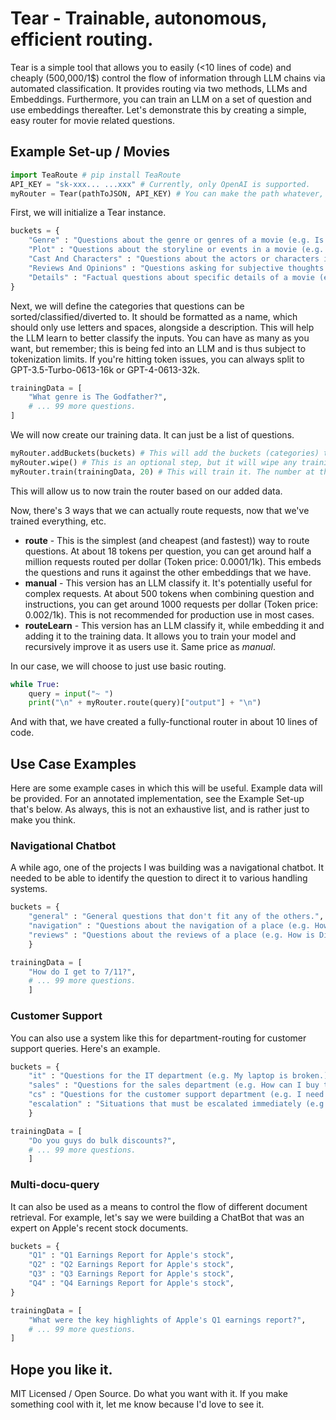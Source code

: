 # Tear - Trainable, autonomous, efficient routing.
Tear is a simple tool that allows you to easily (<10 lines of code) and cheaply (500,000/1$) control the flow of information through LLM chains via automated classification. It provides routing via two methods, LLMs and Embeddings. Furthermore, you can train an LLM on a set of question and use embeddings thereafter. Let's demonstrate this by creating a simple, easy router for movie related questions.

## Example Set-up / Movies
```python
import TeaRoute # pip install TeaRoute
API_KEY = "sk-xxx... ...xxx" # Currently, only OpenAI is supported.
myRouter = Tear(pathToJSON, API_KEY) # You can make the path whatever, it will automatically be made for you.
```
First, we will initialize a Tear instance.
```python
buckets = {
    "Genre" : "Questions about the genre or genres of a movie (e.g. Is it a comedy? Is it a romantic comedy?",
    "Plot" : "Questions about the storyline or events in a movie (e.g. What happens in the movie? Who is the main character?)",
    "Cast And Characters" : "Questions about the actors or characters in a movie (e.g. Who stars in it? Who plays the main character?)",
    "Reviews And Opinions" : "Questions asking for subjective thoughts or critiques of a movie (e.g. Is it any good? What do critics say about it?)",
    "Details" : "Factual questions about specific details of a movie (e.g. When was it released? Who directed it? Where was it filmed?)"
}
```
Next, we will define the categories that questions can be sorted/classified/diverted to. It should be formatted as a name, which should only use letters and spaces, alongside a description. This will help the LLM learn to better classify the inputs. You can have as many as you want, but remember; this is being fed into an LLM and is thus subject to tokenization limits. If you're hitting token issues, you can always split to GPT-3.5-Turbo-0613-16k or GPT-4-0613-32k. 
```python
trainingData = [
    "What genre is The Godfather?",
    # ... 99 more questions.
]
```
We will now create our training data. It can just be a list of questions.
```python
myRouter.addBuckets(buckets) # This will add the buckets (categories) to the router as available options.
myRouter.wipe() # This is an optional step, but it will wipe any training data already written inside of the file.
myRouter.train(trainingData, 20) # This will train it. The number at the end is the batch size, which is the amount of concurrent requests at a time.
```
This will allow us to now train the router based on our added data.

Now, there's 3 ways that we can actually route requests, now that we've trained everything, etc.
- **route** - This is the simplest (and cheapest (and fastest)) way to route questions. At about 18 tokens per question, you can get around half a million requests routed per dollar (Token price: 0.0001/1k). This embeds the questions and runs it against the other embeddings that we have.
- **manual** - This version has an LLM classify it. It's potentially useful for complex requests. At about 500 tokens when combining question and instructions, you can get around 1000 requests per dollar (Token price: 0.002/1k). This is not recommended for production use in most cases.
- **routeLearn** - This version has an LLM classify it, while embedding it and adding it to the training data. It allows you to train your model and recursively improve it as users use it. Same price as *manual*.

In our case, we will choose to just use basic routing.
```python
while True:
    query = input("~ ")
    print("\n" + myRouter.route(query)["output"] + "\n")
```
And with that, we have created a fully-functional router in about 10 lines of code.

## Use Case Examples
Here are some example cases in which this will be useful. Example data will be provided. For an annotated implementation, see the Example Set-up that's below. As always, this is not an exhaustive list, and is rather just to make you think.
### Navigational Chatbot

A while ago, one of the projects I was building was a navigational chatbot. It needed to be able to identify the question to direct it to various handling systems. 
```python
buckets = {
    "general" : "General questions that don't fit any of the others.",
    "navigation" : "Questions about the navigation of a place (e.g. How do I get to 7/11? How do I get from FamilyMart to Mia C'bon?)",
    "reviews" : "Questions about the reviews of a place (e.g. How is Din Tai Fung? Is Sushiro any good?)",
    }

trainingData = [
    "How do I get to 7/11?",
    # ... 99 more questions.
    ] 
```

### Customer Support

You can also use a system like this for department-routing for customer support queries. Here's an example.
```python
buckets = {
    "it" : "Questions for the IT department (e.g. My laptop is broken.)",
    "sales" : "Questions for the sales department (e.g. How can I buy this? What do your enterprise deals look like?)",
    "cs" : "Questions for the customer support department (e.g. I need a refund, now.)",
    "escalation" : "Situations that must be escalated immediately (e.g. I'm in an emergency.)",
    }

trainingData = [
    "Do you guys do bulk discounts?",
    # ... 99 more questions.
    ] 
```

### Multi-docu-query

It can also be used as a means to control the flow of different document retrieval. For example, let's say we were building a ChatBot that was an expert on Apple's recent stock documents.
```python
buckets = {
    "Q1" : "Q1 Earnings Report for Apple's stock",
    "Q2" : "Q2 Earnings Report for Apple's stock",
    "Q3" : "Q3 Earnings Report for Apple's stock",
    "Q4" : "Q4 Earnings Report for Apple's stock",
}

trainingData = [
    "What were the key highlights of Apple's Q1 earnings report?",
    # ... 99 more questions.
]
```
## Hope you like it.
MIT Licensed / Open Source. Do what you want with it. If you make something cool with it, let me know because I'd love to see it.

